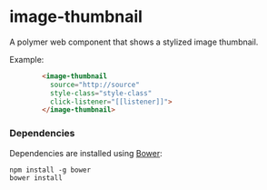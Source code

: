 # image-thumbnail

A polymer web component that shows a stylized image thumbnail.

Example:
```html
        <image-thumbnail
          source="http://source"
          style-class="style-class"
          click-listener="[[listener]]">
        </image-thumbnail>
```

### Dependencies

Dependencies are installed using [Bower](http://bower.io/):

    npm install -g bower
    bower install
